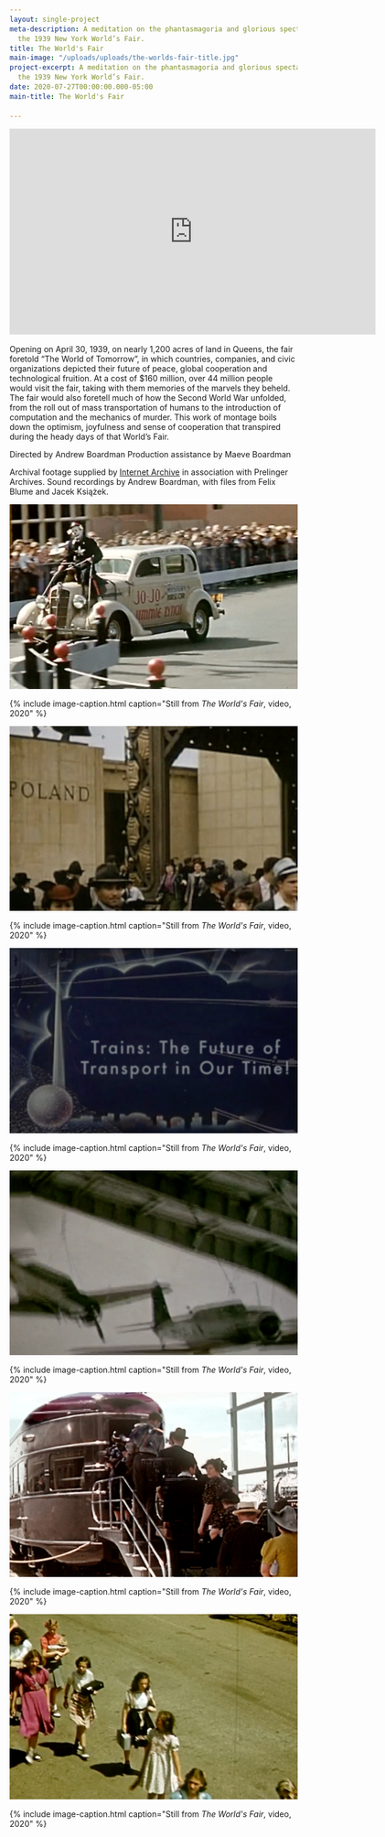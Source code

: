 ```yaml
---
layout: single-project
meta-description: A meditation on the phantasmagoria and glorious spectacle that was
  the 1939 New York World’s Fair.
title: The World's Fair
main-image: "/uploads/uploads/the-worlds-fair-title.jpg"
project-excerpt: A meditation on the phantasmagoria and glorious spectacle that was
  the 1939 New York World’s Fair.
date: 2020-07-27T00:00:00.000-05:00
main-title: The World's Fair

---
```

<div class="video-container">

<iframe src="https://player.vimeo.com/video/419998380" width="640" height="360" frameborder="0" allow="autoplay; fullscreen" allowfullscreen></iframe>

</div>

Opening on April 30, 1939, on nearly 1,200 acres of land in Queens, the fair foretold “The World of Tomorrow”, in which countries, companies, and civic organizations depicted their future of peace, global cooperation and technological fruition. At a cost of $160 million, over 44 million people would visit the fair, taking with them memories of the marvels they beheld. The fair would also foretell much of how the Second World War unfolded, from the roll out of mass transportation of humans to the introduction of computation and the mechanics of murder. This work of montage boils down the optimism, joyfulness and sense of cooperation that transpired during the heady days of that World’s Fair.

Directed by Andrew Boardman
Production assistance by Maeve Boardman

Archival footage supplied by [Internet Archive](https://archive.org) in association with Prelinger Archives. Sound recordings by Andrew Boardman, with files from Felix Blume and Jacek Książek.

<section class="project-column-one" markdown="1">

![clown driving on top of car](/uploads/uploads/the-worlds-fair-general.jpg)

{% include image-caption.html caption="Still from <i>The World's Fair</i>, video, 2020" %}

</section>

<section class="project-column-two" markdown="1">

![polish pavilion world's fair 1939](/uploads/uploads/the-worlds-fair-poland.jpg)

{% include image-caption.html caption="Still from <i>The World's Fair</i>, video, 2020" %}

</section>

<section class="project-column-one" markdown="1">

![trains: the future of transport in our time!](/uploads/uploads/the-worlds-fair-trains.jpg)

{% include image-caption.html caption="Still from <i>The World's Fair</i>, video, 2020" %}

</section>

<section class="project-column-two" markdown="1">

![airplanes flying in hanger](/uploads/uploads/the-worlds-fair-planes.jpg)

{% include image-caption.html caption="Still from <i>The World's Fair</i>, video, 2020" %}

</section>

<section class="project-column-one" markdown="1">

![people boarding train](/uploads/uploads/the-worlds-fair-loading.jpg)

{% include image-caption.html caption="Still from <i>The World's Fair</i>, video, 2020" %}

</section>

<section class="project-column-two" markdown="1">

![children walking in a line](/uploads/uploads/the-worlds-fair-children.jpg)

{% include image-caption.html caption="Still from <i>The World's Fair</i>, video, 2020" %}

</section>